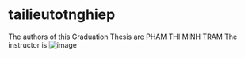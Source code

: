 # tailieutotnghiep
The authors of this Graduation Thesis are PHAM THI MINH TRAM
The instructor is 
![image](https://github.com/nhattienn0702/tailieutotnghiep/assets/94346844/90127177-cfa0-464c-bb7c-217f0a27e4db)
